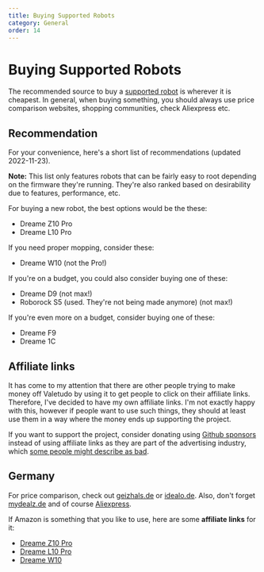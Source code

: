 ```yaml
---
title: Buying Supported Robots
category: General
order: 14
---
```

# Buying Supported Robots

The recommended source to buy a [supported robot](https://valetudo.cloud/pages/general/supported-robots.html) is
wherever it is cheapest. In general, when buying something, you should always use price comparison websites, shopping communities, check Aliexpress etc.

## Recommendation

For your convenience, here's a short list of recommendations (updated 2022-11-23).

**Note:**
This list only features robots that can be fairly easy to root depending on the firmware they're running.
They're also ranked based on desirability due to features, performance, etc.

For buying a new robot, the best options would be the these:

- Dreame Z10 Pro
- Dreame L10 Pro

If you need proper mopping, consider these:

- Dreame W10 (not the Pro!)

If you're on a budget, you could also consider buying one of these:

- Dreame D9 (not max!)
- Roborock S5 (used. They're not being made anymore) (not max!)

If you're even more on a budget, consider buying one of these:

- Dreame F9
- Dreame 1C


## Affiliate links

It has come to my attention that there are other people trying to make money off Valetudo by using it to get people to
click on their affiliate links. Therefore, I've decided to have my own affiliate links. I'm not exactly happy with this,
however if people want to use such things, they should at least use them in a way where the money ends up supporting the project.

If you want to support the project, consider donating using [Github sponsors](https://github.com/sponsors/Hypfer) instead
of using affiliate links as they are part of the advertising industry, which [some people might describe as bad](https://www.youtube.com/watch?v=tHEOGrkhDp0).

## Germany

For price comparison, check out [geizhals.de](https://geizhals.de) or [idealo.de](https://idealo.de).
Also, don't forget [mydealz.de](https://mydealz.de) and of course [Aliexpress](https://de.aliexpress.com/).

If Amazon is something that you like to use, here are some **affiliate links** for it:

* [Dreame Z10 Pro](https://amzn.to/3DcIvnC)
* [Dreame L10 Pro](https://amzn.to/30kdzmU)
* [Dreame W10](https://amzn.to/3t1Ffbn)

